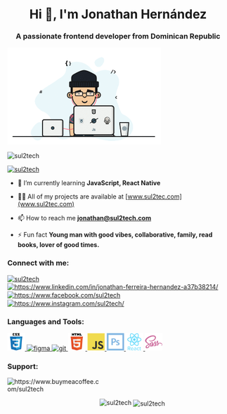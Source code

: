 <h1 align="center">Hi 👋, I'm Jonathan Hernández</h1>
<h3 align="center">A passionate frontend developer from Dominican Republic</h3>

<img aling="right" alt="Coding" width="350" src="https://raw.githubusercontent.com/SandunWebDev/SandunWebDev/main/assets/developer_coding_1.gif">

<p align="left"> <img src="https://komarev.com/ghpvc/?username=sul2tech&label=Profile%20views&color=0e75b6&style=flat" alt="sul2tech" /> </p>

<p align="left"> <a href="https://twitter.com/sul2tech" target="blank"><img src="https://img.shields.io/twitter/follow/sul2tech?logo=twitter&style=for-the-badge" alt="sul2tech" /></a> </p>

- 🌱 I’m currently learning **JavaScript, React Native**

- 👨‍💻 All of my projects are available at [www.sul2tec.com](www.sul2tec.com)

- 📫 How to reach me **jonathan@sul2tech.com**

- ⚡ Fun fact **Young man with good vibes, collaborative, family, read books, lover of good times.**

<h3 align="left">Connect with me:</h3>
<p align="left">
<a href="https://twitter.com/sul2tech" target="blank"><img align="center" src="https://raw.githubusercontent.com/rahuldkjain/github-profile-readme-generator/master/src/images/icons/Social/twitter.svg" alt="sul2tech" height="30" width="40" /></a>
<a href="https://linkedin.com/in/https://www.linkedin.com/in/jonathan-ferreira-hernandez-a37b38214/" target="blank"><img align="center" src="https://raw.githubusercontent.com/rahuldkjain/github-profile-readme-generator/master/src/images/icons/Social/linked-in-alt.svg" alt="https://www.linkedin.com/in/jonathan-ferreira-hernandez-a37b38214/" height="30" width="40" /></a>
<a href="https://fb.com/https://www.facebook.com/sul2tech" target="blank"><img align="center" src="https://raw.githubusercontent.com/rahuldkjain/github-profile-readme-generator/master/src/images/icons/Social/facebook.svg" alt="https://www.facebook.com/sul2tech" height="30" width="40" /></a>
<a href="https://instagram.com/https://www.instagram.com/sul2tech/" target="blank"><img align="center" src="https://raw.githubusercontent.com/rahuldkjain/github-profile-readme-generator/master/src/images/icons/Social/instagram.svg" alt="https://www.instagram.com/sul2tech/" height="30" width="40" /></a>
</p>

<h3 align="left">Languages and Tools:</h3>
<p align="left"> <a href="https://www.w3schools.com/css/" target="_blank" rel="noreferrer"> <img src="https://raw.githubusercontent.com/devicons/devicon/master/icons/css3/css3-original-wordmark.svg" alt="css3" width="40" height="40"/> </a> <a href="https://www.figma.com/" target="_blank" rel="noreferrer"> <img src="https://www.vectorlogo.zone/logos/figma/figma-icon.svg" alt="figma" width="40" height="40"/> </a> <a href="https://git-scm.com/" target="_blank" rel="noreferrer"> <img src="https://www.vectorlogo.zone/logos/git-scm/git-scm-icon.svg" alt="git" width="40" height="40"/> </a> <a href="https://www.w3.org/html/" target="_blank" rel="noreferrer"> <img src="https://raw.githubusercontent.com/devicons/devicon/master/icons/html5/html5-original-wordmark.svg" alt="html5" width="40" height="40"/> </a> <a href="https://developer.mozilla.org/en-US/docs/Web/JavaScript" target="_blank" rel="noreferrer"> <img src="https://raw.githubusercontent.com/devicons/devicon/master/icons/javascript/javascript-original.svg" alt="javascript" width="40" height="40"/> </a> <a href="https://www.photoshop.com/en" target="_blank" rel="noreferrer"> <img src="https://raw.githubusercontent.com/devicons/devicon/master/icons/photoshop/photoshop-line.svg" alt="photoshop" width="40" height="40"/> </a> <a href="https://reactjs.org/" target="_blank" rel="noreferrer"> <img src="https://raw.githubusercontent.com/devicons/devicon/master/icons/react/react-original-wordmark.svg" alt="react" width="40" height="40"/> </a> <a href="https://sass-lang.com" target="_blank" rel="noreferrer"> <img src="https://raw.githubusercontent.com/devicons/devicon/master/icons/sass/sass-original.svg" alt="sass" width="40" height="40"/> </a> </p>

<h3 align="left">Support:</h3>
<p><a href="https://www.buymeacoffee.com/https://www.buymeacoffee.com/sul2tech"> <img align="left" src="https://cdn.buymeacoffee.com/buttons/v2/default-yellow.png" height="50" width="210" alt="https://www.buymeacoffee.com/sul2tech" /></a></p><br><br>

<p><img align="left" src="https://github-readme-stats.vercel.app/api/top-langs?username=sul2tech&show_icons=true&locale=en&layout=compact" alt="sul2tech" /></p>

<p>&nbsp;<img align="center" src="https://github-readme-stats.vercel.app/api?username=sul2tech&show_icons=true&locale=en" alt="sul2tech" /></p>
